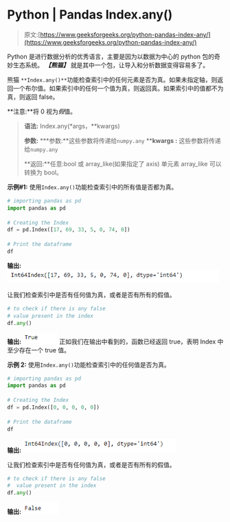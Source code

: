 # Python | Pandas Index.any()

> 原文:[https://www.geeksforgeeks.org/python-pandas-index-any/](https://www.geeksforgeeks.org/python-pandas-index-any/)

Python 是进行数据分析的优秀语言，主要是因为以数据为中心的 python 包的奇妙生态系统。 ***【熊猫】*** 就是其中一个包，让导入和分析数据变得容易多了。

熊猫 `**Index.any()**`功能检查索引中的任何元素是否为真。如果未指定轴，则返回一个布尔值。如果索引中的任何一个值为真，则返回真。如果索引中的值都不为真，则返回 false。

**注意:**将 0 视为*假*值。

> **语法:** Index.any(*args，**kwargs)
> 
> **参数:**
> ***参数:**这些参数将传递给`numpy.any`
> ****kwargs :** 这些参数将传递给`numpy.any`
> 
> **返回:**任意:bool 或 array_like(如果指定了 axis)
> 单元素 array_like 可以转换为 bool。

**示例#1:** 使用`Index.any()`功能检查索引中的所有值是否都为真。

```py
# importing pandas as pd
import pandas as pd

# Creating the Index
df = pd.Index([17, 69, 33, 5, 0, 74, 0])

# Print the dataframe
df
```

**输出:**
![](img/d82d59b3d97c9b57d33daf4948406867.png)

让我们检查索引中是否有任何值为真，或者是否有所有的假值。

```py
# to check if there is any false 
# value present in the index
df.any()
```

**输出:**
![](img/7228de0281841dde80c0d2cac2f4d18b.png)
正如我们在输出中看到的，函数已经返回 true，表明 Index 中至少存在一个 true 值。

**示例 2:** 使用`Index.any()`功能检查索引中的任何值是否为真。

```py
# importing pandas as pd
import pandas as pd

# Creating the Index
df = pd.Index([0, 0, 0, 0, 0])

# Print the dataframe
df
```

**输出:**
![](img/02f9abad0eab353060ec18128433a6bc.png)

让我们检查索引中是否有任何值为真，或者是否有所有的假值。

```py
# to check if there is any false
#  value present in the index
df.any()
```

**输出:**
![](img/48cd339847fe7bdab9b202b02214cb00.png)
